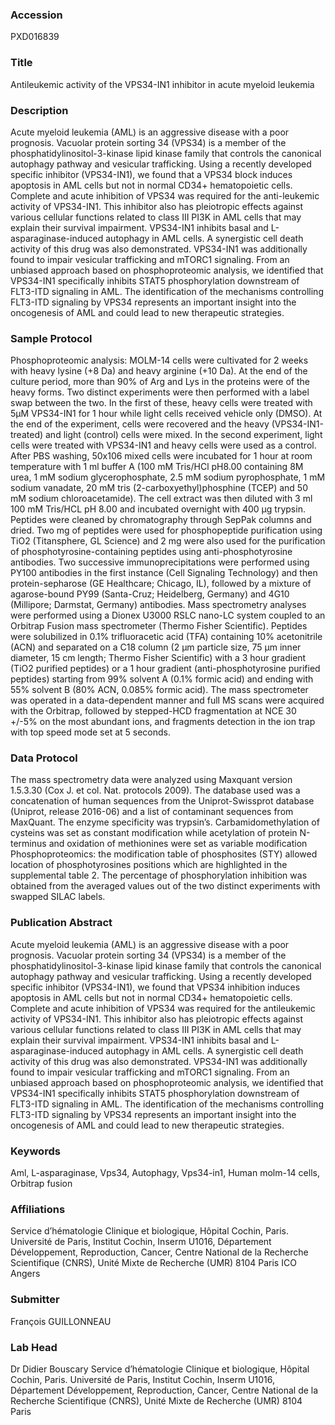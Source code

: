 ### Accession
PXD016839

### Title
Antileukemic activity of the VPS34-IN1 inhibitor in acute myeloid leukemia

### Description
Acute myeloid leukemia (AML) is an aggressive disease with a poor prognosis. Vacuolar protein sorting 34 (VPS34) is a member of the phosphatidylinositol-3-kinase lipid kinase family that controls the canonical autophagy pathway and vesicular trafficking. Using a recently developed specific inhibitor (VPS34-IN1), we found that a VPS34 block induces apoptosis in AML cells but not in normal CD34+ hematopoietic cells. Complete and acute inhibition of VPS34 was required for the anti-leukemic activity of VPS34-IN1. This inhibitor also has pleiotropic effects against various cellular functions related to class III PI3K in AML cells that may explain their survival impairment. VPS34-IN1 inhibits basal and L-asparaginase-induced autophagy in AML cells. A synergistic cell death activity of this drug was also demonstrated. VPS34-IN1 was additionally found to impair vesicular trafficking and mTORC1 signaling. From an unbiased approach based on phosphoproteomic analysis, we identified that VPS34-IN1 specifically inhibits STAT5 phosphorylation downstream of FLT3-ITD signaling in AML. The identification of the mechanisms controlling FLT3-ITD signaling by VPS34 represents an important insight into the oncogenesis of AML and could lead to new therapeutic strategies.

### Sample Protocol
Phosphoproteomic analysis: MOLM-14 cells were cultivated for 2 weeks with heavy lysine (+8 Da) and heavy arginine (+10 Da). At the end of the culture period, more than 90% of Arg and Lys in the proteins were of the heavy forms. Two distinct experiments were then performed with a label swap between the two. In the first of these, heavy cells were treated with 5µM VPS34-IN1 for 1 hour while light cells received vehicle only (DMSO). At the end of the experiment, cells were recovered and the heavy (VPS34-IN1-treated) and light (control) cells were mixed. In the second experiment, light cells were treated with VPS34-IN1 and heavy cells were used as a control. After PBS washing, 50x106 mixed cells were incubated for 1 hour at room temperature with 1 ml buffer A (100 mM Tris/HCl pH8.00 containing 8M urea, 1 mM sodium glycerophosphate, 2.5 mM sodium pyrophosphate, 1 mM sodium vanadate, 20 mM tris (2-carboxyethyl)phosphine (TCEP) and 50 mM sodium chloroacetamide). The cell extract was then diluted with 3 ml 100 mM Tris/HCL pH 8.00 and incubated overnight with 400 µg trypsin. Peptides were cleaned by chromatography through SepPak columns and dried. Two mg of peptides were used for phosphopeptide purification using TiO2 (Titansphere, GL Science) and 2 mg were also used for the purification of phosphotyrosine-containing peptides using anti-phosphotyrosine antibodies. Two successive immunoprecipitations were performed using PY100 antibodies in the first instance (Cell Signaling Technology) and then protein-sepharose (GE Healthcare; Chicago, IL), followed by a mixture of agarose-bound PY99 (Santa-Cruz; Heidelberg, Germany) and 4G10 (Millipore;  Darmstat, Germany) antibodies. Mass spectrometry analyses were performed using a Dionex U3000 RSLC nano-LC system coupled to an Orbitrap Fusion mass spectrometer (Thermo Fisher Scientific). Peptides were solubilized in 0.1% trifluoracetic acid (TFA) containing 10% acetonitrile (ACN) and separated on a C18 column (2 µm particle size, 75 µm inner diameter, 15 cm length; Thermo Fisher Scientific) with a 3 hour gradient (TiO2 purified peptides) or a 1 hour gradient (anti-phosphotyrosine purified peptides) starting from 99% solvent A (0.1% formic acid) and ending with 55% solvent B (80% ACN, 0.085% formic acid). The mass spectrometer was operated in a data-dependent manner and full MS scans were acquired with the Orbitrap, followed by stepped-HCD fragmentation at NCE 30 +/-5% on the most abundant ions, and fragments detection in the ion trap with top speed mode set at 5 seconds.

### Data Protocol
The mass spectrometry data were analyzed using Maxquant version 1.5.3.30 (Cox J. et col. Nat. protocols 2009). The database used was a concatenation of human sequences from the Uniprot-Swissprot database (Uniprot, release 2016-06) and a list of contaminant sequences from MaxQuant. The enzyme specificity was trypsin’s. Carbamidomethylation of cysteins was set as constant modification while acetylation of protein N-terminus and oxidation of methionines were set as variable modification Phosphoproteomics: the modification table of phosphosites (STY) allowed location of phosphotyrosines positions which are highlighted in the supplemental table 2. The percentage of phosphorylation inhibition was obtained from the averaged values out of the two distinct experiments with swapped SILAC labels.

### Publication Abstract
Acute myeloid leukemia (AML) is an aggressive disease with a poor prognosis. Vacuolar protein sorting 34 (VPS34) is a member of the phosphatidylinositol-3-kinase lipid kinase family that controls the canonical autophagy pathway and vesicular trafficking. Using a recently developed specific inhibitor (VPS34-IN1), we found that VPS34 inhibition induces apoptosis in AML cells but not in normal CD34+ hematopoietic cells. Complete and acute inhibition of VPS34 was required for the antileukemic activity of VPS34-IN1. This inhibitor also has pleiotropic effects against various cellular functions related to class III PI3K in AML cells that may explain their survival impairment. VPS34-IN1 inhibits basal and L-asparaginase-induced autophagy in AML cells. A synergistic cell death activity of this drug was also demonstrated. VPS34-IN1 was additionally found to impair vesicular trafficking and mTORC1 signaling. From an unbiased approach based on phosphoproteomic analysis, we identified that VPS34-IN1 specifically inhibits STAT5 phosphorylation downstream of FLT3-ITD signaling in AML. The identification of the mechanisms controlling FLT3-ITD signaling by VPS34 represents an important insight into the oncogenesis of AML and could lead to new therapeutic strategies.

### Keywords
Aml, L-asparaginase, Vps34, Autophagy, Vps34-in1, Human molm-14 cells, Orbitrap fusion

### Affiliations
Service d’hématologie Clinique et biologique, Hôpital Cochin, Paris. Université de Paris, Institut Cochin, Inserm U1016, Département Développement, Reproduction, Cancer, Centre National de la Recherche Scientifique (CNRS), Unité Mixte de Recherche (UMR) 8104 Paris
ICO Angers

### Submitter
François GUILLONNEAU

### Lab Head
Dr Didier Bouscary
Service d’hématologie Clinique et biologique, Hôpital Cochin, Paris. Université de Paris, Institut Cochin, Inserm U1016, Département Développement, Reproduction, Cancer, Centre National de la Recherche Scientifique (CNRS), Unité Mixte de Recherche (UMR) 8104 Paris


